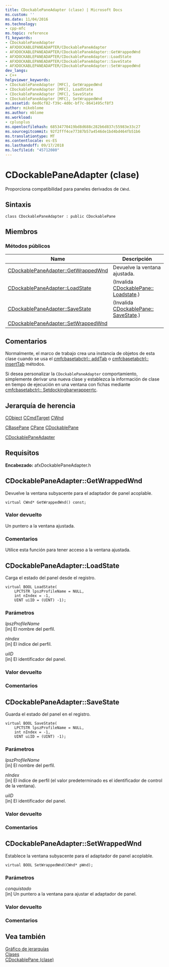 ```yaml
---
title: CDockablePaneAdapter (clase) | Microsoft Docs
ms.custom: ''
ms.date: 11/04/2016
ms.technology:
- cpp-mfc
ms.topic: reference
f1_keywords:
- CDockablePaneAdapter
- AFXDOCKABLEPANEADAPTER/CDockablePaneAdapter
- AFXDOCKABLEPANEADAPTER/CDockablePaneAdapter::GetWrappedWnd
- AFXDOCKABLEPANEADAPTER/CDockablePaneAdapter::LoadState
- AFXDOCKABLEPANEADAPTER/CDockablePaneAdapter::SaveState
- AFXDOCKABLEPANEADAPTER/CDockablePaneAdapter::SetWrappedWnd
dev_langs:
- C++
helpviewer_keywords:
- CDockablePaneAdapter [MFC], GetWrappedWnd
- CDockablePaneAdapter [MFC], LoadState
- CDockablePaneAdapter [MFC], SaveState
- CDockablePaneAdapter [MFC], SetWrappedWnd
ms.assetid: 6ed6cf82-f39c-4d0c-bf7c-8641495cf8f3
author: mikeblome
ms.author: mblome
ms.workload:
- cplusplus
ms.openlocfilehash: 68534770419bd8d688c282b6d837c55983e33c27
ms.sourcegitcommit: 92f2fff4ce77387b57a4546de1bd4bd464fb51b6
ms.translationtype: MT
ms.contentlocale: es-ES
ms.lasthandoff: 09/17/2018
ms.locfileid: "45712080"
---
```

# <a name="cdockablepaneadapter-class"></a>CDockablePaneAdapter (clase)
Proporciona compatibilidad para paneles derivados de `CWnd`.  
  
## <a name="syntax"></a>Sintaxis  
  
```  
class CDockablePaneAdapter : public CDockablePane  
```  
  
## <a name="members"></a>Miembros  
  
### <a name="public-methods"></a>Métodos públicos  
  
|Name|Descripción|  
|----------|-----------------|  
|[CDockablePaneAdapter::GetWrappedWnd](#getwrappedwnd)|Devuelve la ventana ajustada.|  
|[CDockablePaneAdapter::LoadState](#loadstate)|(Invalida [CDockablePane:: Loadstate](cdockablepane-class.md#loadstate).)|  
|[CDockablePaneAdapter::SaveState](#savestate)|(Invalida [CDockablePane:: SaveState](cdockablepane-class.md).)|  
|[CDockablePaneAdapter::SetWrappedWnd](#setwrappedwnd)||  
  
## <a name="remarks"></a>Comentarios  
 Normalmente, el marco de trabajo crea una instancia de objetos de esta clase cuando se usa el [cmfcbasetabctrl:: addTab](../../mfc/reference/cmfcbasetabctrl-class.md#addtab) o [cmfcbasetabctrl:: insertTab](../../mfc/reference/cmfcbasetabctrl-class.md#inserttab) métodos.  
  
 Si desea personalizar la `CDockablePaneAdapter` comportamiento, simplemente derivar una nueva clase y establezca la información de clase en tiempo de ejecución en una ventana con fichas mediante [cmfcbasetabctrl:: Setdockingbarwrapperrtc](../../mfc/reference/cmfcbasetabctrl-class.md#setdockingbarwrapperrtc).  
  
## <a name="inheritance-hierarchy"></a>Jerarquía de herencia  
 [CObject](../../mfc/reference/cobject-class.md) [CCmdTarget](../../mfc/reference/ccmdtarget-class.md) [CWnd](../../mfc/reference/cwnd-class.md)  
  
 [CBasePane](../../mfc/reference/cbasepane-class.md) [CPane](../../mfc/reference/cpane-class.md) [CDockablePane](../../mfc/reference/cdockablepane-class.md)  
  
 [CDockablePaneAdapter](../../mfc/reference/cdockablepaneadapter-class.md)  
  
## <a name="requirements"></a>Requisitos  
 **Encabezado:** afxDockablePaneAdapter.h  
  
##  <a name="getwrappedwnd"></a>  CDockablePaneAdapter::GetWrappedWnd  
 Devuelve la ventana subyacente para el adaptador de panel acoplable.  
  
```  
virtual CWnd* GetWrappedWnd() const;  
```  
  
### <a name="return-value"></a>Valor devuelto  
 Un puntero a la ventana ajustada.  
  
### <a name="remarks"></a>Comentarios  
 Utilice esta función para tener acceso a la ventana ajustada.  
  
##  <a name="loadstate"></a>  CDockablePaneAdapter::LoadState  
 Carga el estado del panel desde el registro.  
  
```  
virtual BOOL LoadState(
    LPCTSTR lpszProfileName = NULL,  
    int nIndex = -1,  
    UINT uiID = (UINT) -1);
```  
  
### <a name="parameters"></a>Parámetros  
*lpszProfileName*<br/>
[in] El nombre del perfil.  
  
*nIndex*<br/>
[in] El índice del perfil.  
  
*uiID*<br/>
[in] El identificador del panel.  
  
### <a name="return-value"></a>Valor devuelto  
  
### <a name="remarks"></a>Comentarios  
  
##  <a name="savestate"></a>  CDockablePaneAdapter::SaveState  
 Guarda el estado del panel en el registro.  
  
```  
virtual BOOL SaveState(
    LPCTSTR lpszProfileName = NULL,  
    int nIndex = -1,  
    UINT uiID = (UINT) -1);
```  
  
### <a name="parameters"></a>Parámetros  
*lpszProfileName*<br/>
[in] El nombre del perfil.  
  
*nIndex*<br/>
[in] El índice de perfil (el valor predeterminado es el identificador de control de la ventana).  
  
*uiID*<br/>
[in] El identificador del panel.  
  
### <a name="return-value"></a>Valor devuelto  
  
### <a name="remarks"></a>Comentarios  
  
##  <a name="setwrappedwnd"></a>  CDockablePaneAdapter::SetWrappedWnd  
 Establece la ventana subyacente para el adaptador de panel acoplable.  
  
```  
virtual BOOL SetWrappedWnd(CWnd* pWnd);
```  
  
### <a name="parameters"></a>Parámetros  
*conquistado*<br/>
[in] Un puntero a la ventana para ajustar el adaptador de panel.  
  
### <a name="return-value"></a>Valor devuelto  
  
### <a name="remarks"></a>Comentarios  
  
## <a name="see-also"></a>Vea también  
 [Gráfico de jerarquías](../../mfc/hierarchy-chart.md)   
 [Clases](../../mfc/reference/mfc-classes.md)   
 [CDockablePane (clase)](../../mfc/reference/cdockablepane-class.md)

